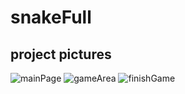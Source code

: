 # snakeFull
## project pictures
![mainPage](https://user-images.githubusercontent.com/54602027/71440881-a5e93580-2707-11ea-8caf-9aad46eef23b.png)
![gameArea](https://user-images.githubusercontent.com/54602027/71440882-a681cc00-2707-11ea-9ed2-129a96566890.png)
![finishGame](https://user-images.githubusercontent.com/54602027/71440883-a681cc00-2707-11ea-9689-e30d19ff1c37.png)
